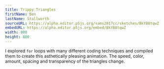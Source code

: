 ```yaml
---
title: Trippy Triangles
firstName: Ben
lastName: Stallworth
sourceURL: https://alpha.editor.p5js.org/sams2017cc/sketches/BkYB8tqwZ
embedURL: https://alpha.editor.p5js.org/embed/BkYB8tqwZ
width: 800
height: 800
---
```


I explored <code>for</code> loops with many different coding techniques and
compiled them to create this asthetically pleasing animation. The speed,
color, amount, spacing and transparency of the triangles change.
